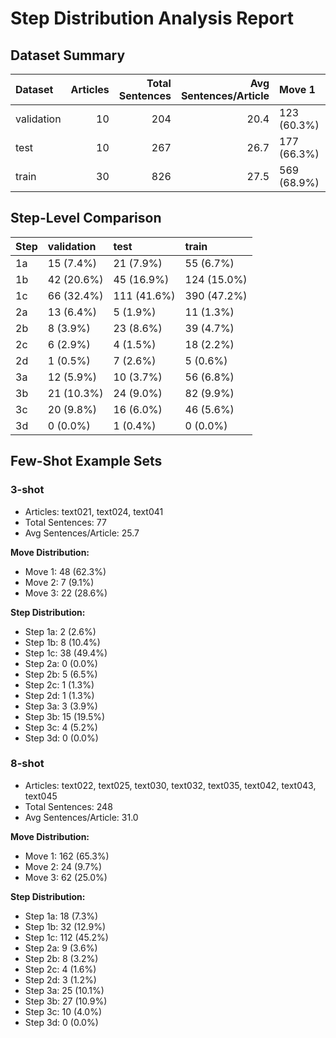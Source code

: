 # Step Distribution Analysis Report

## Dataset Summary

| Dataset    |   Articles |   Total Sentences |   Avg Sentences/Article | Move 1      | Move 2     | Move 3      |
|:-----------|-----------:|------------------:|------------------------:|:------------|:-----------|:------------|
| validation |         10 |               204 |                    20.4 | 123 (60.3%) | 28 (13.7%) | 53 (26.0%)  |
| test       |         10 |               267 |                    26.7 | 177 (66.3%) | 39 (14.6%) | 51 (19.1%)  |
| train      |         30 |               826 |                    27.5 | 569 (68.9%) | 73 (8.8%)  | 184 (22.3%) |

## Step-Level Comparison

| Step   | validation   | test        | train       |
|:-------|:-------------|:------------|:------------|
| 1a     | 15 (7.4%)    | 21 (7.9%)   | 55 (6.7%)   |
| 1b     | 42 (20.6%)   | 45 (16.9%)  | 124 (15.0%) |
| 1c     | 66 (32.4%)   | 111 (41.6%) | 390 (47.2%) |
| 2a     | 13 (6.4%)    | 5 (1.9%)    | 11 (1.3%)   |
| 2b     | 8 (3.9%)     | 23 (8.6%)   | 39 (4.7%)   |
| 2c     | 6 (2.9%)     | 4 (1.5%)    | 18 (2.2%)   |
| 2d     | 1 (0.5%)     | 7 (2.6%)    | 5 (0.6%)    |
| 3a     | 12 (5.9%)    | 10 (3.7%)   | 56 (6.8%)   |
| 3b     | 21 (10.3%)   | 24 (9.0%)   | 82 (9.9%)   |
| 3c     | 20 (9.8%)    | 16 (6.0%)   | 46 (5.6%)   |
| 3d     | 0 (0.0%)     | 1 (0.4%)    | 0 (0.0%)    |

## Few-Shot Example Sets

### 3-shot

- Articles: text021, text024, text041
- Total Sentences: 77
- Avg Sentences/Article: 25.7

**Move Distribution:**

- Move 1: 48 (62.3%)
- Move 2: 7 (9.1%)
- Move 3: 22 (28.6%)

**Step Distribution:**

- Step 1a: 2 (2.6%)
- Step 1b: 8 (10.4%)
- Step 1c: 38 (49.4%)
- Step 2a: 0 (0.0%)
- Step 2b: 5 (6.5%)
- Step 2c: 1 (1.3%)
- Step 2d: 1 (1.3%)
- Step 3a: 3 (3.9%)
- Step 3b: 15 (19.5%)
- Step 3c: 4 (5.2%)
- Step 3d: 0 (0.0%)

### 8-shot

- Articles: text022, text025, text030, text032, text035, text042, text043, text045
- Total Sentences: 248
- Avg Sentences/Article: 31.0

**Move Distribution:**

- Move 1: 162 (65.3%)
- Move 2: 24 (9.7%)
- Move 3: 62 (25.0%)

**Step Distribution:**

- Step 1a: 18 (7.3%)
- Step 1b: 32 (12.9%)
- Step 1c: 112 (45.2%)
- Step 2a: 9 (3.6%)
- Step 2b: 8 (3.2%)
- Step 2c: 4 (1.6%)
- Step 2d: 3 (1.2%)
- Step 3a: 25 (10.1%)
- Step 3b: 27 (10.9%)
- Step 3c: 10 (4.0%)
- Step 3d: 0 (0.0%)

